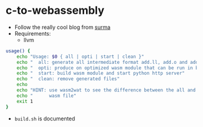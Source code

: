 # c-to-webassembly

- Follow the really cool blog from [surma](https://surma.dev/things/c-to-webassembly/)
- Requirements:
  - llvm
```sh
usage() {
	echo "Usage: $0 { all | opti | start | clean }"
	echo "  all: generate all intermediate format add.ll, add.o and add.wasm"
	echo "  opti: produce on optimized wasm module that can be run in browser"
	echo "  start: build wasm module and start python http server"
	echo "  clean: remove generated files"
	echo
	echo "HINT: use wasm2wat to see the difference between the all and opti"
	echo "      wasm file"
	exit 1
}
```
- `build.sh` is documented
